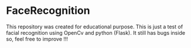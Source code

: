 # FaceRecognition

This repository was created for educational purpose. This is just a test of facial recognition using OpenCv and python (Flask). It still has bugs inside so, feel free to improve !!!
